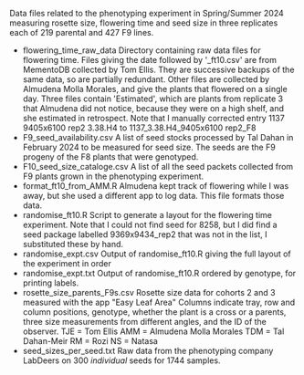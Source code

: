 Data files related to the phenotyping experiment in Spring/Summer 2024 measuring
rosette size, flowering time and seed size in three replicates each of 219 parental
and 427 F9 lines.

- flowering_time_raw_data
    Directory containing raw data files for flowering time.
    Files giving the date followed by '_ft10.csv' are from MementoDB collected 
    by Tom Ellis. They are successive backups of the same data, so are partially
    redundant.
    Other files are collected by Almudena Molla Morales, and give the plants that
    flowered on a single day. Three files contain 'Estimated', which are plants
    from replicate 3 that Almudena did not notice, because they were on a high
    shelf, and she estimated in retrospect.
    Note that I manually corrected entry 1137 9405x6100 rep2 3.38.H4 to 1137_3.38.H4_9405x6100 rep2_F8
- F9_seed_availability.csv
    A list of seed stocks processed by Tal Dahan in February 2024 to be measured
    for seed size. The seeds are the F9 progeny of the F8 plants that were
    genotyped.
- F10_seed_size_cataloge.csv
    A list of all the seed packets collected from F9 plants grown in the
    phenotyping experiment.
- format_ft10_from_AMM.R
    Almudena kept track of flowering while I was away, but she used a different
    app to log data. This file formats those data.
- randomise_ft10.R
    Script to generate a layout for the flowering time experiment.
    Note that I could not find seed for 8258, but I did find a seed package labelled
    9369x9434_rep2 that was not in the list, I substituted these by hand.
- randomise_expt.csv
    Output of randomise_ft10.R giving the full layout of the experiment in order
- randomise_expt.txt
    Output of randomise_ft10.R ordered by genotype, for printing labels.
- rosette_size_parents_F9s.csv
    Rosette size data for cohorts 2 and 3 measured with the app "Easy Leaf Area"
    Columns indicate tray, row and column positions, genotype, whether the plant
    is a cross or a parents, three size measurements from different angles, and
    the ID of the observer.
        TJE = Tom Ellis
        AMM = Almudena Molla Morales
        TDM = Tal Dahan-Meir
        RM = Rozi
        NS = Natasa
- seed_sizes_per_seed.txt
    Raw data from the phenotyping company LabDeers on 300 *individual* seeds for
    1744 samples. 
    
